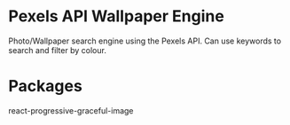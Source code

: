 # Pexels API Wallpaper Engine

Photo/Wallpaper search engine using the Pexels API. Can use keywords to search and filter by colour.

# Packages
react-progressive-graceful-image
